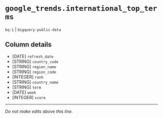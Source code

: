 # `google_trends.international_top_terms`
`bq-1` | `bigquery-public-data`

## Column details
* [DATE]      `refresh_date`
* [STRING]    `country_code`
* [STRING]    `region_name`
* [STRING]    `region_code`
* [INTEGER]   `rank`
* [STRING]    `country_name`
* [STRING]    `term`
* [DATE]      `week`
* [INTEGER]   `score`

-------------------------------------------------------------------------------
*Do not make edits above this line.*
